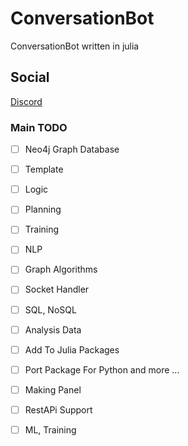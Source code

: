 # ConversationBot

ConversationBot written in julia

## Social

[Discord](https://discord.gg/f29y4zK6s2)

### Main TODO

- [ ] Neo4j Graph Database

- [ ] Template

- [ ] Logic

- [ ] Planning

- [ ] Training

- [ ] NLP

- [ ] Graph Algorithms

- [ ] Socket Handler

- [ ] SQL, NoSQL

- [ ] Analysis Data

- [ ] Add To Julia Packages

- [ ] Port Package For Python and more ...

- [ ] Making Panel

- [ ] RestAPi Support

- [ ] ML, Training
